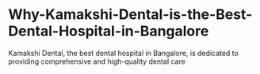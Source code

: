 # Why-Kamakshi-Dental-is-the-Best-Dental-Hospital-in-Bangalore
Kamakshi Dental, the best dental hospital in Bangalore, is dedicated to providing comprehensive and high-quality dental care
